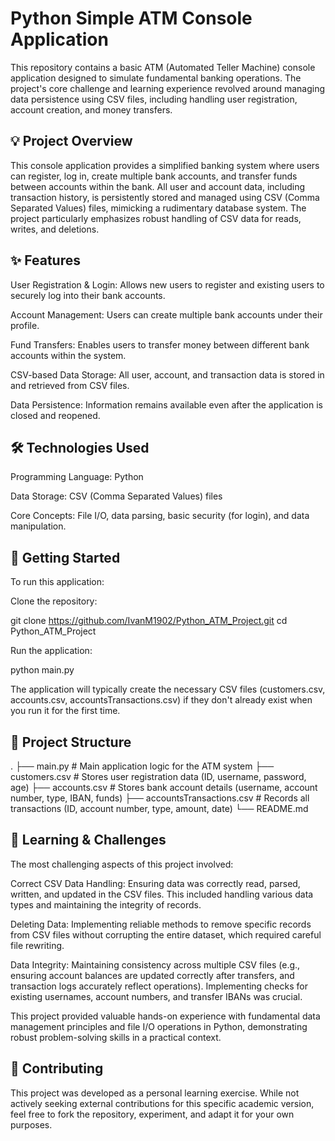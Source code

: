 # Python Simple ATM Console Application
This repository contains a basic ATM (Automated Teller Machine) console application designed to simulate fundamental banking operations. The project's core challenge and learning experience revolved around managing data persistence using CSV files, including handling user registration, account creation, and money transfers.

## 💡 Project Overview
This console application provides a simplified banking system where users can register, log in, create multiple bank accounts, and transfer funds between accounts within the bank. All user and account data, including transaction history, is persistently stored and managed using CSV (Comma Separated Values) files, mimicking a rudimentary database system. The project particularly emphasizes robust handling of CSV data for reads, writes, and deletions.

## ✨ Features
User Registration & Login: Allows new users to register and existing users to securely log into their bank accounts.

Account Management: Users can create multiple bank accounts under their profile.

Fund Transfers: Enables users to transfer money between different bank accounts within the system.

CSV-based Data Storage: All user, account, and transaction data is stored in and retrieved from CSV files.

Data Persistence: Information remains available even after the application is closed and reopened.

## 🛠️ Technologies Used
Programming Language: Python

Data Storage: CSV (Comma Separated Values) files

Core Concepts: File I/O, data parsing, basic security (for login), and data manipulation.

## 🚀 Getting Started
To run this application:

Clone the repository:

git clone https://github.com/IvanM1902/Python_ATM_Project.git
cd Python_ATM_Project

Run the application:

python main.py

The application will typically create the necessary CSV files (customers.csv, accounts.csv, accountsTransactions.csv) if they don't already exist when you run it for the first time.

## 📂 Project Structure
.
├── main.py                     # Main application logic for the ATM system
├── customers.csv               # Stores user registration data (ID, username, password, age)
├── accounts.csv                # Stores bank account details (username, account number, type, IBAN, funds)
├── accountsTransactions.csv    # Records all transactions (ID, account number, type, amount, date)
└── README.md

## 🧠 Learning & Challenges
The most challenging aspects of this project involved:

Correct CSV Data Handling: Ensuring data was correctly read, parsed, written, and updated in the CSV files. This included handling various data types and maintaining the integrity of records.

Deleting Data: Implementing reliable methods to remove specific records from CSV files without corrupting the entire dataset, which required careful file rewriting.

Data Integrity: Maintaining consistency across multiple CSV files (e.g., ensuring account balances are updated correctly after transfers, and transaction logs accurately reflect operations). Implementing checks for existing usernames, account numbers, and transfer IBANs was crucial.

This project provided valuable hands-on experience with fundamental data management principles and file I/O operations in Python, demonstrating robust problem-solving skills in a practical context.

## 🤝 Contributing
This project was developed as a personal learning exercise. While not actively seeking external contributions for this specific academic version, feel free to fork the repository, experiment, and adapt it for your own purposes.
